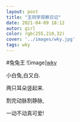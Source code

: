 ```yaml
---
layout: post
title: "王同学观察日记"
date: 2021-04-09 18:12
autor: girl
color: rgb(255,210,32)
cover: '../images/wky.jpg'
tags: wky
---
```

#兔兔王
![image][wky]('../../images/wang1.jpg')

小白兔,白又白.

两只耳朵竖起来.

割完动脉割静脉,

一动不动真可爱!

